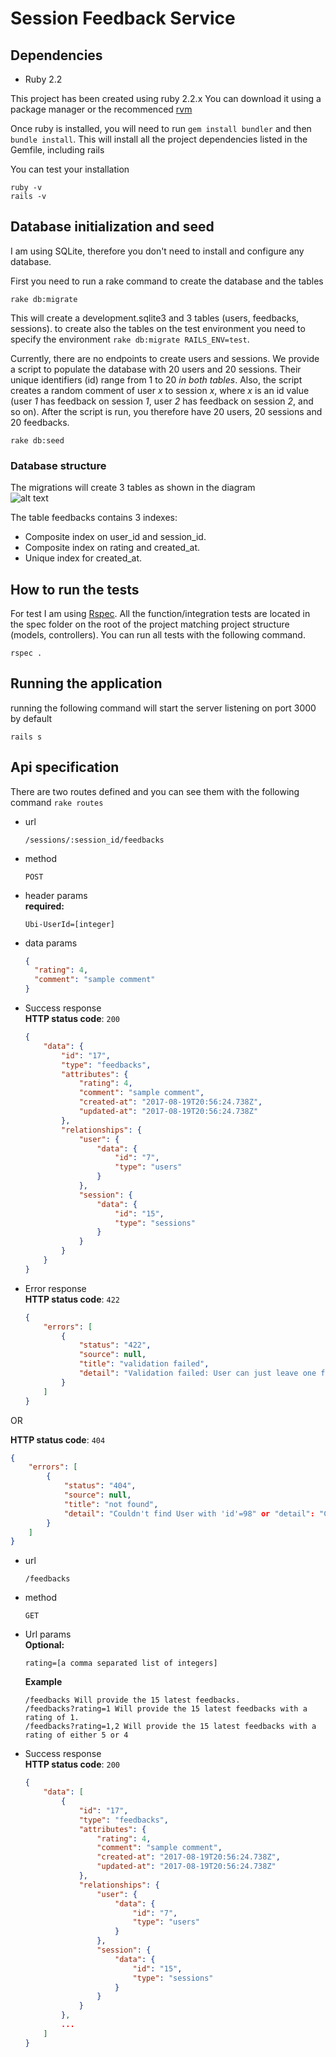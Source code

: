 # Session Feedback Service

## Dependencies

* Ruby 2.2

This project has been created using ruby 2.2.x You can download it using a package manager or the recommenced [rvm](https://rvm.io/)

Once ruby is installed, you will need to run `gem install bundler` and then `bundle install`. This will install all the project dependencies listed in the Gemfile, including rails

You can test your installation
```
ruby -v
rails -v
```
## Database initialization and seed
I am using SQLite, therefore you don't need to install and configure any database.

First you need to run a rake command to create the database and the tables
```
rake db:migrate
```
This will create a development.sqlite3 and 3 tables (users, feedbacks, sessions). to create also the tables on the test environment you need to specify the environment ```rake db:migrate RAILS_ENV=test```.

Currently, there are no endpoints to create users and sessions. We provide a script to populate the database with 20 users and 20 sessions. Their unique identifiers (id) range from 1 to 20 *in both tables*. Also, the script creates a random comment of user *x* to session *x*, where *x* is an id value (user *1* has feedback on session *1*, user *2* has feedback on session *2*, and so on). After the script is run, you therefore have 20 users, 20 sessions and 20 feedbacks.
```
rake db:seed
```
### Database structure

The migrations will create 3 tables as shown in the diagram<br />
![alt text](db/schema.png "Description goes here")

The table feedbacks contains 3 indexes:
  * Composite index on user_id and session_id.
  * Composite index on rating and created_at.
  * Unique index for created_at.

## How to run the tests

For test I am using [Rspec](http://rspec.info/). All the function/integration tests are located in the spec folder on the root of the project matching project structure (models, controllers). You can run all tests with the following command.
```
rspec .
```

## Running the application
running the following command will start the server listening on port 3000 by default
```
rails s
```

## Api specification

There are two routes defined and you can see them with the following command `rake routes`
* url
  ```
  /sessions/:session_id/feedbacks
  ```
* method
  ```
  POST
  ```
* header params<br />
  **required:**
  ```
  Ubi-UserId=[integer]
  ```
* data params
  ```json
  {
    "rating": 4,
    "comment": "sample comment"
  }
  ```
* Success response<br />
  **HTTP status code**: `200`
  ```json
  {
      "data": {
          "id": "17",
          "type": "feedbacks",
          "attributes": {
              "rating": 4,
              "comment": "sample comment",
              "created-at": "2017-08-19T20:56:24.738Z",
              "updated-at": "2017-08-19T20:56:24.738Z"
          },
          "relationships": {
              "user": {
                  "data": {
                      "id": "7",
                      "type": "users"
                  }
              },
              "session": {
                  "data": {
                      "id": "15",
                      "type": "sessions"
                  }
              }
          }
      }
  }
  ```
* Error response<br />
  **HTTP status code**: `422`
  ```json
  {
      "errors": [
          {
              "status": "422",
              "source": null,
              "title": "validation failed",
              "detail": "Validation failed: User can just leave one feeback per session"
          }
      ]
  }
  ```
OR

  **HTTP status code**: `404`
  ```json
  {
      "errors": [
          {
              "status": "404",
              "source": null,
              "title": "not found",
              "detail": "Couldn't find User with 'id'=98" or "detail": "Couldn't find Session with 'id'=98"
          }
      ]
  }
  ```

* url
  ```
  /feedbacks
  ```
* method
  ```
  GET
  ```
* Url params<br />
  **Optional:**
  ```
  rating=[a comma separated list of integers]
  ```
  **Example**
  ```
  /feedbacks Will provide the 15 latest feedbacks.
  /feedbacks?rating=1 Will provide the 15 latest feedbacks with a rating of 1.
  /feedbacks?rating=1,2 Will provide the 15 latest feedbacks with a rating of either 5 or 4
  ```
* Success response<br />
  **HTTP status code**: `200`
  ```json
  {
      "data": [
          {
              "id": "17",
              "type": "feedbacks",
              "attributes": {
                  "rating": 4,
                  "comment": "sample comment",
                  "created-at": "2017-08-19T20:56:24.738Z",
                  "updated-at": "2017-08-19T20:56:24.738Z"
              },
              "relationships": {
                  "user": {
                      "data": {
                          "id": "7",
                          "type": "users"
                      }
                  },
                  "session": {
                      "data": {
                          "id": "15",
                          "type": "sessions"
                      }
                  }
              }
          },
          ...
      ]
  }
  ```

